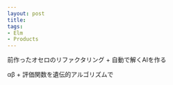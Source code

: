 ```yaml
---
layout: post
title: 
tags:
- Elm
- Products
---
```


前作ったオセロのリファクタリング + 自動で解くAIを作る

αβ + 評価関数を遺伝的アルゴリズムで
